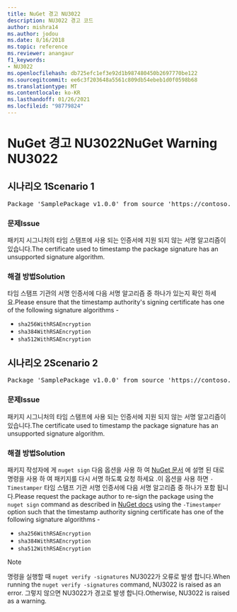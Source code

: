```yaml
---
title: NuGet 경고 NU3022
description: NU3022 경고 코드
author: mishra14
ms.author: jodou
ms.date: 8/16/2018
ms.topic: reference
ms.reviewer: anangaur
f1_keywords:
- NU3022
ms.openlocfilehash: db725efc1ef3e92d1b987480450b2697770be122
ms.sourcegitcommit: ee6c3f203648a5561c809db54ebeb1d0f0598b68
ms.translationtype: MT
ms.contentlocale: ko-KR
ms.lasthandoff: 01/26/2021
ms.locfileid: "98779824"
---
```

# <a name="nuget-warning-nu3022"></a><span data-ttu-id="0c117-103">NuGet 경고 NU3022</span><span class="sxs-lookup"><span data-stu-id="0c117-103">NuGet Warning NU3022</span></span>

## <a name="scenario-1"></a><span data-ttu-id="0c117-104">시나리오 1</span><span class="sxs-lookup"><span data-stu-id="0c117-104">Scenario 1</span></span>

<pre>Package 'SamplePackage v1.0.0' from source 'https://contoso.com/index.json': The primary signature's timestamp certificate has an unsupported signature algorithm.</pre>

### <a name="issue"></a><span data-ttu-id="0c117-105">문제</span><span class="sxs-lookup"><span data-stu-id="0c117-105">Issue</span></span>

<span data-ttu-id="0c117-106">패키지 시그니처의 타임 스탬프에 사용 되는 인증서에 지원 되지 않는 서명 알고리즘이 있습니다.</span><span class="sxs-lookup"><span data-stu-id="0c117-106">The certificate used to timestamp the package signature has an unsupported signature algorithm.</span></span>


### <a name="solution"></a><span data-ttu-id="0c117-107">해결 방법</span><span class="sxs-lookup"><span data-stu-id="0c117-107">Solution</span></span>

<span data-ttu-id="0c117-108">타임 스탬프 기관의 서명 인증서에 다음 서명 알고리즘 중 하나가 있는지 확인 하세요.</span><span class="sxs-lookup"><span data-stu-id="0c117-108">Please ensure that the timestamp authority's signing certificate has one of the following signature algorithms -</span></span> 
* `sha256WithRSAEncryption`
* `sha384WithRSAEncryption`
* `sha512WithRSAEncryption`



## <a name="scenario-2"></a><span data-ttu-id="0c117-109">시나리오 2</span><span class="sxs-lookup"><span data-stu-id="0c117-109">Scenario 2</span></span>

<pre>Package 'SamplePackage v1.0.0' from source 'https://contoso.com/index.json': The timestamp certificate has an unsupported signature algorithm (SHA1). The following algorithms are supported: SHA256RSA, SHA384RSA, SHA512RSA.</pre>

### <a name="issue"></a><span data-ttu-id="0c117-110">문제</span><span class="sxs-lookup"><span data-stu-id="0c117-110">Issue</span></span>

<span data-ttu-id="0c117-111">패키지 시그니처의 타임 스탬프에 사용 되는 인증서에 지원 되지 않는 서명 알고리즘이 있습니다.</span><span class="sxs-lookup"><span data-stu-id="0c117-111">The certificate used to timestamp the package signature has an unsupported signature algorithm.</span></span>


### <a name="solution"></a><span data-ttu-id="0c117-112">해결 방법</span><span class="sxs-lookup"><span data-stu-id="0c117-112">Solution</span></span>

<span data-ttu-id="0c117-113">패키지 작성자에 게 `nuget sign` 다음 옵션을 사용 하 여 [NuGet 문서](../../create-packages/sign-a-package.md) 에 설명 된 대로 명령을 사용 하 여 패키지를 다시 서명 하도록 요청 하세요 .이 옵션을 사용 하면 `-Timestamper` 타임 스탬프 기관 서명 인증서에 다음 서명 알고리즘 중 하나가 포함 됩니다.</span><span class="sxs-lookup"><span data-stu-id="0c117-113">Please request the package author to re-sign the package using the `nuget sign` command as described in [NuGet docs](../../create-packages/sign-a-package.md) using the `-Timestamper` option such that the timestamp authority signing certificate has one of the following signature algorithms -</span></span>
* `sha256WithRSAEncryption`
* `sha384WithRSAEncryption`
* `sha512WithRSAEncryption`


> [!Note]
> <span data-ttu-id="0c117-114">명령을 실행할 때 `nuget verify -signatures` NU3022가 오류로 발생 합니다.</span><span class="sxs-lookup"><span data-stu-id="0c117-114">When running the `nuget verify -signatures` command, NU3022 is raised as an error.</span></span> <span data-ttu-id="0c117-115">그렇지 않으면 NU3022가 경고로 발생 합니다.</span><span class="sxs-lookup"><span data-stu-id="0c117-115">Otherwise, NU3022 is raised as a warning.</span></span>
